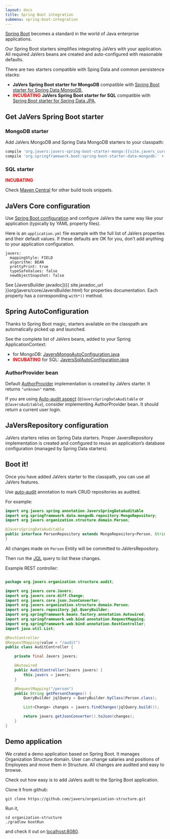 ```yaml
---
layout: docs
title: Spring Boot integration
submenu: spring-boot-integration
---
```


[Spring Boot](http://projects.spring.io/spring-boot/)
becomes a standard in the world of Java enterprise applications.

Our Spring Boot starters simplifies integrating
JaVers with your application. All required JaVers beans are 
created and auto-configured with reasonable defaults.

There are two starters compatible with Sping Data and 
common persistence stacks:

* **JaVers Spring Boot starter for MongoDB** compatible with [Spring Boot starter for Spring Data MongoDB](https://spring.io/guides/gs/accessing-data-mongodb/),
* <font color="red">**INCUBATING**</font>
**JaVers Spring Boot starter for SQL** compatible with [Spring Boot starter for Spring Data JPA](https://spring.io/guides/gs/accessing-data-jpa/),

<h2 id="get-javers-starters">Get JaVers Spring Boot starter</h2>

### MongoDB starter ###
Add JaVers MongoDB and Spring Data MongoDB starters to your classpath:

```groovy
compile 'org.javers:javers-spring-boot-starter-mongo:{{site.javers_current_version}}'
compile 'org.springframework.boot:spring-boot-starter-data-mongodb:' + SPRING_BOOT_VERSION   
```
### SQL starter ###
<font color="red">**INCUBATING**</font>

Check [Maven Central](http://search.maven.org/#artifactdetails|org.javers|javers-spring-boot-starter-mongo|{{site.javers_current_version}}|jar)
for other build tools snippets.

<h2 id="javers-configuration-properties">JaVers Core configuration</h2>

Use [Spring Boot configuration](https://docs.spring.io/spring-boot/docs/current/reference/html/boot-features-external-config.html)
and configure JaVers the same way like your application (typically by YAML property files).

Here is an `application.yml` file example
with the full list of JaVers properties and their default values.
If these defaults are OK for you, don’t add anything to your application configuration.

```
javers:
  mappingStyle: FIELD
  algorithm: BEAN
  prettyPrint: true
  typeSafeValues: false
  newObjectSnapshot: false
```  

See [JaversBuilder javadoc]({{ site.javadoc_url }}org/javers/core/JaversBuilder.html)
for properties documentation.
Each property has a corresponding `with*()` method.

<h2 id="starters-auto-configuration">Spring AutoConfiguration</h2>
Thanks to Spring Boot magic, starters available on the classpath are automatically picked up
and launched. 

See the complete list of JaVers beans, added to your Spring ApplicationContext:

* for MongoDB: [JaversMongoAutoConfiguration.java](https://github.com/javers/javers/blob/master/javers-spring-boot-starter-mongo/src/main/java/org/javers/spring/boot/mongo/JaversMongoAutoConfiguration.java)
* <font color="red">**INCUBATING**</font> for SQL: [JaversSqlAutoConfiguration.java](https://github.com/javers/javers/blob/master/javers-spring-boot-starter-sql/src/main/java/org/javers/spring/boot/sql/JaversSqlAutoConfiguration.java)

### AuthorProvider bean

Default [AuthorProvider](/documentation/spring-integration/#author-provider-bean) 
implementation is created by JaVers starter.
It returns `"unknown"` name.

If you are using [Auto-audit aspect](/documentation/spring-integration/#auto-audit-aspect)
(`@JaversSpringDataAuditable` or `@JaversAuditable`),
consider implementing AuthorProvider bean. It should return a current user login.

<h2 id="starter-repository-configuration">JaVersRepository configuration</h2>
JaVers starters relies on Spring Data starters.
Proper JaversRepository implementation is created and configured to reuse an application’s database configuration
  (managed by Spring Data starters).
  
<h2 id="starter-boot">Boot it!</h2>

Once you have added JaVers starter to the classpath, you can use all JaVers features.

Use [auto-audit](/documentation/spring-integration/#auto-audit-aspect) annotation to mark 
CRUD repositories as audited.

For example:

```java
import org.javers.spring.annotation.JaversSpringDataAuditable
import org.springframework.data.mongodb.repository.MongoRepository;
import org.javers.organization.structure.domain.Person;

@JaversSpringDataAuditable
public interface PersonRepository extends MongoRepository<Person, String> {
}
```

All changes made on `Person` Entity will be committed to JaVersRepository.

Then run the [JQL](/documentation/jql-examples/) query to list these changes.

Example REST controller:

```java

package org.javers.organization.structure.audit;

import org.javers.core.Javers;
import org.javers.core.diff.Change;
import org.javers.core.json.JsonConverter;
import org.javers.organization.structure.domain.Person;
import org.javers.repository.jql.QueryBuilder;
import org.springframework.beans.factory.annotation.Autowired;
import org.springframework.web.bind.annotation.RequestMapping;
import org.springframework.web.bind.annotation.RestController;
import java.util.List;

@RestController
@RequestMapping(value = "/audit")
public class AuditController {

    private final Javers javers;

    @Autowired
    public AuditController(Javers javers) {
        this.javers = javers;
    }

    @RequestMapping("/person")
    public String getPersonChanges() {
        QueryBuilder jqlQuery = QueryBuilder.byClass(Person.class);

        List<Change> changes = javers.findChanges(jqlQuery.build());

        return javers.getJsonConverter().toJson(changes);
    }
}
```

<h2 id="starter-demo-app">Demo application</h2>
We crated a demo application based on Spring Boot.
It manages Organization Structure domain.
User can change salaries and positions of Employees and move them in Structure.
All changes are audited and easy to browse.
   
Check out how easy is to add JaVers audit to the Spring Boot application.

Clone it from github:

```
git clone https://github.com/javers/organization-structure.git
```

Run it,

```
cd organization-structure
./gradlew bootRun
```

and check it out on [localhost:8080](http://localhost:8080).






